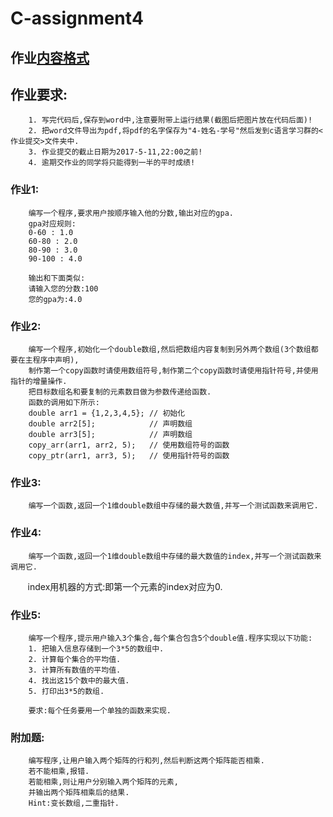 # C-assignment4

## 作业[内容格式](https://github.com/jfzhang95/C-Language-Programming-Assignment/blob/master/%E4%BD%9C%E4%B8%9A%E6%8F%90%E4%BA%A4%E6%A0%BC%E5%BC%8F.pdf)

## 作业要求:
        1. 写完代码后,保存到word中,注意要附带上运行结果(截图后把图片放在代码后面)!
        2. 把word文件导出为pdf,将pdf的名字保存为"4-姓名-学号"然后发到c语言学习群的<作业提交>文件夹中.
        3. 作业提交的截止日期为2017-5-11,22:00之前!
        4. 逾期交作业的同学将只能得到一半的平时成绩!

### 作业1:
        编写一个程序,要求用户按顺序输入他的分数,输出对应的gpa.
        gpa对应规则:
        0-60 : 1.0
        60-80 : 2.0
        80-90 : 3.0
        90-100 : 4.0
        
        输出和下面类似:
        请输入您的分数:100
        您的gpa为:4.0

        
### 作业2:
        编写一个程序,初始化一个double数组,然后把数组内容复制到另外两个数组(3个数组都要在主程序中声明),
        制作第一个copy函数时请使用数组符号,制作第二个copy函数时请使用指针符号,并使用指针的增量操作.
        把目标数组名和要复制的元素数目做为参数传递给函数.
        函数的调用如下所示:
        double arr1 = {1,2,3,4,5}; // 初始化
        double arr2[5];            // 声明数组
        double arr3[5];            // 声明数组
        copy_arr(arr1, arr2, 5);   // 使用数组符号的函数
        copy_ptr(arr1, arr3, 5);   // 使用指针符号的函数

### 作业3:
        编写一个函数,返回一个1维double数组中存储的最大数值,并写一个测试函数来调用它.
        
### 作业4:
        编写一个函数,返回一个1维double数组中存储的最大数值的index,并写一个测试函数来调用它.
        index用机器的方式:即第一个元素的index对应为0.
        
### 作业5:
        编写一个程序,提示用户输入3个集合,每个集合包含5个double值.程序实现以下功能:
        1. 把输入信息存储到一个3*5的数组中.
        2. 计算每个集合的平均值.
        3. 计算所有数值的平均值.
        4. 找出这15个数中的最大值.
        5. 打印出3*5的数组.
        
        要求:每个任务要用一个单独的函数来实现.
               
### 附加题:
        编写程序,让用户输入两个矩阵的行和列,然后判断这两个矩阵能否相乘.
        若不能相乘,报错.
        若能相乘,则让用户分别输入两个矩阵的元素,
        并输出两个矩阵相乘后的结果.
        Hint:变长数组,二重指针.
